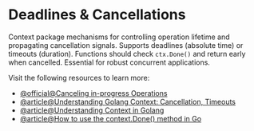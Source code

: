 # Deadlines & Cancellations

Context package mechanisms for controlling operation lifetime and propagating cancellation signals. Supports deadlines (absolute time) or timeouts (duration). Functions should check `ctx.Done()` and return early when cancelled. Essential for robust concurrent applications.

Visit the following resources to learn more:

- [@official@Canceling in-progress Operations](https://go.dev/doc/database/cancel-operations)
- [@article@Understanding Golang Context: Cancellation, Timeouts](https://webdevstation.com/posts/understanding-golang-context/)
- [@article@Understanding Context in Golang](https://medium.com/better-programming/understanding-context-in-golang-7f574d9d94e0)
- [@article@How to use the context.Done\(\) method in Go](https://dev.to/mcaci/how-to-use-the-context-done-method-in-go-22me)